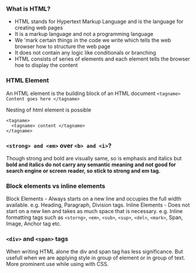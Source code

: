 
### What is HTML?

- HTML stands for Hypertext Markup Language and is the language for creating web pages
- It is a markup language and not a programming language
- We 'mark certain things in the code we write which tells the web browser how to structure the web page
- It does not contain any logic like conditionals or branching
- HTML consists of series of elements and each element tells the browser hoe to display the content

### HTML Element
An HTML element is the building block of an HTML document
`<tagname> Content goes here </tagname>`

Nesting of html element is possible
```
<tagname>
  <tagname> content </tagname>
</tagname>
```

### `<strong> and <em>` over `<b> and <i>`?

Though strong and bold are visually same, so is emphasis and italics but **bold and italics do not carry any semantic meaning and not good for search engine or screen reader, so stick to strong and em tag.**

### Block elements vs inline elements

Block Elements - Always starts on a new line and occupies the full width available. e.g. Heading, Paragraph, Division tags. 
Inline Elements - Does not start on a new lien and takes as much space that is necessary. e.g. Inline formatting tags such as `<storng>`, `<em>`, `<sub>`, `<sup>`, `<del>`,  `<mark>`, Span, Image, Anchor tag etc.

### `<div>` and `<span>` tags

When writing HTML alone the div and span tag has less significance. But usefull when we are applying style in group of element or in group of text. More prominent use while using with CSS.